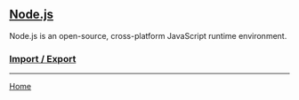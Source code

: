 ## [Node.js](https://nodejs.org/en/)
Node.js is an open-source, cross-platform JavaScript runtime environment.

### [Import / Export](import-export.md)


---
[Home](../README.md)
